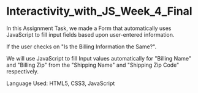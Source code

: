 # Interactivity_with_JS_Week_4_Final

In this Assignment Task, we made a Form that automatically uses JavaScript to fill input fields based upon user-entered information.

If the user checks on "Is the Billing Information the Same?".

We will use JavaScript to fill Input values automatically for "Billing Name" and "Billing Zip" from the "Shipping Name" and "Shipping Zip Code" respectively. 

Language Used: HTML5, CSS3, JavaScript
